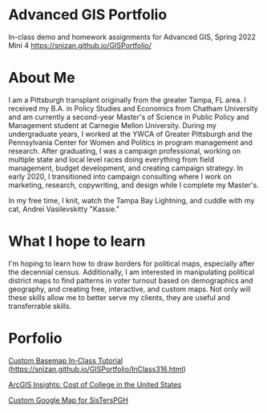 # Advanced GIS Portfolio
In-class demo and homework assignments for Advanced GIS, Spring 2022 Mini 4
https://snizan.github.io/GISPortfolio/

# About Me
I am a Pittsburgh transplant originally from the greater Tampa, FL area. I received my B.A. in Policy Studies and Economics from Chatham University and am currently a second-year Master's of Science in Public Policy and Management student at Carnegie Mellon University. During my undergraduate years, I worked at the YWCA of Greater Pittsburgh and the Pennsylvania Center for Women and Politics in program management and research. After graduating, I was a campaign professional, working on multiple state and local level races doing everything from field management, budget development, and creating campaign strategy. In early 2020, I transitioned into campaign consulting where I work on marketing, research, copywriting, and design while I complete my Master's.

In my free time, I knit, watch the Tampa Bay Lightning, and cuddle with my cat, Andrei Vasilevskitty "Kassie."


# What I hope to learn
I'm hoping to learn how to draw borders for political maps, especially after the decennial census. Additionally, I am interested in manipulating political district maps to find patterns in voter turnout based on demographics and geography, and creating free, interactive, and custom maps. Not only will these skills allow me to better serve my clients, they are useful and transferrable skills.

# Porfolio

[Custom Basemap In-Class Tutorial](https://snizan.github.io/GISPortfolio/InClassDemo.html) (https://snizan.github.io/GISPortfolio/InClass316.html)

[ArcGIS Insights: Cost of College in the United States](https://snizan.github.io/GISPortfolio/InClass321.html)

[Custom Google Map for SisTersPGH](https://snizan.github.io/GISPortfolio/Homework1)
